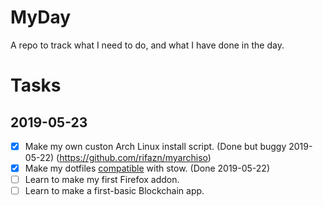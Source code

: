 # MyDay
A repo to track what I need to do, and what I have done in the day.

# Tasks

## 2019-05-23
- [x] Make my own custon Arch Linux install script. (Done but buggy 2019-05-22)
   (https://github.com/rifazn/myarchiso)
- [x] Make my dotfiles [compatible](https://git.sr.ht/~rifazn/dotfiles) with stow. (Done 2019-05-22)
- [ ] Learn to make my first Firefox addon.
- [ ] Learn to make a first-basic Blockchain app.
